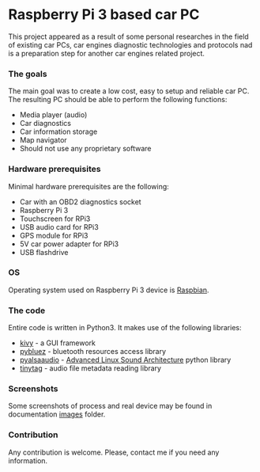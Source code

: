 # Raspberry Pi 3 based car PC

This project appeared as a result of some personal researches in the field of existing car PCs, car engines diagnostic technologies and protocols nad is a preparation step for another car engines related project.

### The goals

The main goal was to create a low cost, easy to setup and reliable car PC.
The resulting PC should be able to perform the following functions:

- Media player (audio)
- Car diagnostics
- Car information storage
- Map navigator
- Should not use any proprietary software

### Hardware prerequisites

Minimal hardware prerequisites are the following:

- Car with an OBD2 diagnostics socket 
- Raspberry Pi 3
- Touchscreen for RPi3
- USB audio card for RPi3
- GPS module for RPi3
- 5V car power adapter for RPi3
- USB flashdrive

### OS

Operating system used on Raspberry Pi 3 device is [Raspbian](https://www.raspberrypi.org/downloads/raspbian/).


### The code

Entire code is written in Python3. It makes use of the following libraries:
- [kivy](https://kivy.org/#home) - a GUI framework
- [pybluez](https://pybluez.github.io/) - bluetooth resources access library
- [pyalsaaudio](http://larsimmisch.github.io/pyalsaaudio/) - [Advanced Linux Sound Architecture](https://www.alsa-project.org/wiki/Main_Page) python library
- [tinytag](https://github.com/devsnd/tinytag) - audio file metadata reading library

### Screenshots

Some screenshots of process and real device may be found in documentation [images](documentation/images/) folder.

### Contribution

Any contribution is welcome. Please, contact me if you need any information.